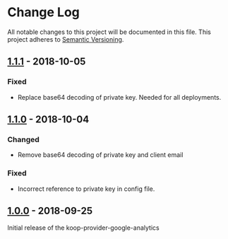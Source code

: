# Change Log
All notable changes to this project will be documented in this file.
This project adheres to [Semantic Versioning](http://semver.org/).

## [1.1.1] - 2018-10-05
### Fixed
* Replace base64 decoding of private key. Needed for all deployments.

## [1.1.0] - 2018-10-04
### Changed
* Remove base64 decoding of private key and client email

### Fixed
* Incorrect reference to private key in config file.

## [1.0.0] - 2018-09-25
Initial release of the koop-provider-google-analytics

[1.1.1]: https://github.com/koopjs/koop-provider-google-analytics/compare/v1.1.0...v1.1.1
[1.1.0]: https://github.com/koopjs/koop-provider-google-analytics/compare/v1.0.0...v1.1.0
[1.0.0]: https://github.com/koopjs/koop-provider-google-analytics/releases/tag/v1.0.0